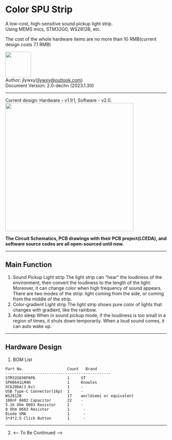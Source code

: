 # Color SPU Strip

A low-cost, high-sensitive sound pickup light strip.<br>
Using MEMS mics, STM32G0, WS2812B, etc.<br>

The cost of the whole hardware items are no more than 10 RMB(current design costs 7.1 RMB)<br>

<img src="monazite-logo-lofi.png" width=80><br>
Author: jlywxy(jlywxy@outlook.com)<br>
Document Version: 2.0-dechn (2023.1.30)<br>

- --

Current design: Hardware - v1.1r1, Software - v2.0.<br>
<img src="demo.jpg" width=400/>

<b>The Circuit Schematics, PCB drawings with their PCB project(LCEDA), and software source codes are all open-sourced until now.</b>

- --

## Main Function
1. Sound Pickup Light strip
The light strip can "hear" the loudiness of the environment, then convert the loudiness to the length of the light. Moreover, it can change color when high frequency of sound appears.<br>
There are two modes of the strip: light coming from the side, or coming from the middle of the strip.
2. Color-gradient Light strip
The light strip shows pure color of lights that changes with gradient, like the rainbow.
2. Auto sleep
When in sound pickup mode, if the loudiness is too small in a region of times, it shuts down temporarily. When a loud sound comes, it can auto wake up.

- --

## Hardware Design

1. BOM List<br>
```
Part No.                   Count   Brand
----------------------------------------------
STM32G030F6P6              1     ST
SPH0641LM4H                1     Knowles
XC6206A(3.6v)              1     -
USB Type-C Connector(16p)  1     -
WS2812B                    17    worldsemi or equivalent
100nF 0402 Capacitor       22    -
5.1k Ohm 0603 Resistor     2     -
0 Ohm 0603 Resistor        1      -
Diode SMA                  1      -
3*4*2.5 Click Button       1      -
```
- --

2. <-- To Be Continued -->